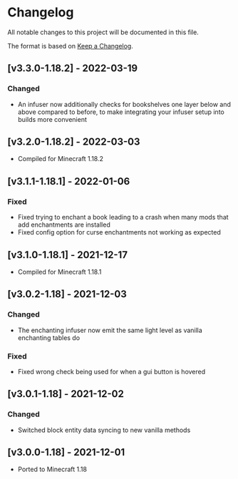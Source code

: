 # Changelog
All notable changes to this project will be documented in this file.

The format is based on [Keep a Changelog].

## [v3.3.0-1.18.2] - 2022-03-19
### Changed
- An infuser now additionally checks for bookshelves one layer below and above compared to before, to make integrating your infuser setup into builds more convenient

## [v3.2.0-1.18.2] - 2022-03-03
- Compiled for Minecraft 1.18.2

## [v3.1.1-1.18.1] - 2022-01-06
### Fixed
- Fixed trying to enchant a book leading to a crash when many mods that add enchantments are installed
- Fixed config option for curse enchantments not working as expected

## [v3.1.0-1.18.1] - 2021-12-17
- Compiled for Minecraft 1.18.1

## [v3.0.2-1.18] - 2021-12-03
### Changed
- The enchanting infuser now emit the same light level as vanilla enchanting tables do
### Fixed
- Fixed wrong check being used for when a gui button is hovered

## [v3.0.1-1.18] - 2021-12-02
### Changed
- Switched block entity data syncing to new vanilla methods

## [v3.0.0-1.18] - 2021-12-01
- Ported to Minecraft 1.18

[Keep a Changelog]: https://keepachangelog.com/en/1.0.0/
